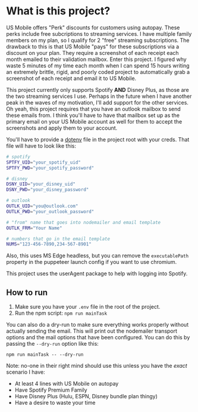 # What is this project? 

US Mobile offers "Perk" discounts for customers using autopay. These perks include free subcriptions to streaming services. I have multiple family members on my plan, so I qualify for 2 "free" streaming subscriptions. The drawback to this is that US Mobile "pays" for these subscriptions via a discount on your plan. They require a screenshot of each receipt each month emailed to their validation mailbox. Enter this project. I figured why waste 5 minutes of my time each month when I can spend 15 hours writing an extremely brittle, rigid, and poorly coded project to automatically grab a screenshot of each receipt and email it to US Mobile.

This project currently only supports Spotify __AND__ Disney Plus, as those are the two streaming services I use. Perhaps in the future when I have another peak in the waves of my motivation, I'll add support for the other services. Oh yeah, this project requires that you have an outlook mailbox to send these emails from. I think you'll have to have that mailbox set up as the primary email on your US Mobile account as well for them to accept the screenshots and apply them to your account.

You'll have to provide a [dotenv](https://nodejs.dev/learn/how-to-read-environment-variables-from-nodejs) file in the project root with your creds. That file will have to look like this: 

``` bash
# spotify
SPTFY_UID="your_spotify_uid"
SPTFY_PWD="your_spotify_password"

# disney
DSNY_UID="your_disney_uid"
DSNY_PWD="your_disney_password"

# outlook
OUTLK_UID="you@outlook.com"
OUTLK_PWD="your_outlook_password"

# "from" name that goes into nodemailer and email template
OUTLK_FRM="Your Name"

# numbers that go in the email template
NUMS="123-456-7890,234-567-8901"
```

Also, this uses MS Edge headless, but you can remove the `executablePath` property in the puppeteer launch config if you want to use chromium.

This project uses the userAgent package to help with logging into Spotify.

## How to run
1. Make sure you have your `.env` file in the root of the project. 
2. Run the npm script: `npm run mainTask`

You can also do a dry-run to make sure everything works properly without actually sending the email. This will print out the nodemailer transport options and the mail options that have been configured. You can do this by passing the `--dry-run` option like this: 

`npm run mainTask -- --dry-run`

Note: no-one in their right mind should use this unless you have the *exact* scenario I have: 
- At least 4 lines with US Mobile on autopay
- Have Spotify Premium Family
- Have Disney Plus (Hulu, ESPN, Disney bundle plan thingy)
- Have a desire to waste your time